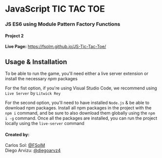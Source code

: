 # JavaScript TIC TAC TOE
### JS ES6 using Module Pattern Factory Functions
#### Project 2

**Live Page:** https://fsolm.github.io/JS-Tic-Tac-Toe/

## Usage & Installation

To be able to run the game, you'll need either a live server extension or install the necessary *npm* packages

For the fist option, if you're using Visual Studio Code, we recommend using `Live Server` by `Litwick Rey`

For the second option, you'll need to have installed `Node.js` & be able to download npm packages. Install all npm packages in the project with the `npm i` command, and be sure to also download them globally using the `npm i -g` command. Once all the packages are installed, you can run the project locally using the `live-server` command

#### Created by:

Carlos Sol: [@FSolM](https://github.com/FSolM)<br>
Diego Arvizu: [@diegoarvz4](https://github.com/diegoarvz4)
